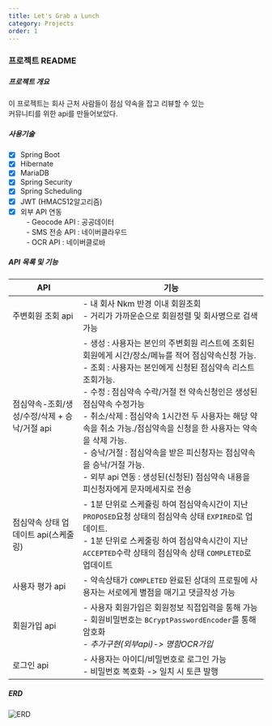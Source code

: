```yaml
---
title: Let's Grab a Lunch
category: Projects
order: 1
---
```


### 프로젝트 README

##### 프로젝트 개요
<div class="content-box"> 
이 프로젝트는 회사 근처 사람들이 점심 약속을 잡고 리뷰할 수 있는 <br>
커뮤니티를 위한 api를 만들어보았다.
</div>

##### 사용기술 
- [x] Spring Boot<br/>
- [x] Hibernate<br/>
- [x] MariaDB<br/>
- [x] Spring Security<br/>
- [x] Spring Scheduling<br/>
- [x] JWT (HMAC512알고리즘)<br/>
- [x] 외부 API 연동<br/>
&nbsp;&nbsp; - Geocode API : 공공데이터<br/>
&nbsp;&nbsp; - SMS 전송 API : 네이버클라우드<br/>
&nbsp;&nbsp; - OCR API     : 네이버클로바<br/>

##### API 목록 및 기능

|API|기능|
|--|--|
|주변회원 조회 api|- 내 회사 Nkm 반경 이내 회원조회<br>- 거리가 가까운순으로 회원정렬 및 회사명으로 검색 가능|
|점심약속-조회/생성/수정/삭제 + 승낙/거절 api|- 생성 : 사용자는 본인의 주변회원 리스트에 조회된 회원에게 시간/장소/메뉴를 적어 점심약속신청 가능.<br>- 조회 : 사용자는 본인에게 신청된 점심약속 리스트 조회가능.<br>- 수정 : 점심약속 수락/거절 전 약속신청인은 생성된 점심약속 수정가능<br>- 취소/삭제 : 점심약속 1시간전 두 사용자는 해당 약속을 취소 가능./점심약속을 신청을 한 사용자는 약속을 삭제 가능.<br>- 승낙/거절 : 점심약속을 받은 피신청자는 점심약속을 승낙/거절 가능.<br>- 외부 api 연동 : 생성된(신청된) 점심약속 내용을 피신청자에게 문자메세지로 전송|
|점심약속 상태 업데이트 api(스케줄링)|- 1분 단위로 스케쥴링 하여 점심약속시간이 지난 `PROPOSED`요청 상태의 점심약속 상태 `EXPIRED`로 업데이트.<br>- 1분 단위로 스케줄링 하여 점심약속시간이 지난 `ACCEPTED`수락 상태의 점심약속 상태 `COMPLETED`로 업데이트|
|사용자 평가 api|- 약속상태가 `COMPLETED` 완료된 상대의 프로필에 사용자는 서로에게 별점을 매기고 댓글작성 가능|
|회원가입 api|- 사용자 회원가입은 회원정보 직접입력을 통해 가능<br>- 회원비밀번호는 `BCryptPasswordEncoder`를 통해 암호화<br>- *추가구현(외부api)-> 명함OCR가입*|
|로그인 api|- 사용자는 아이디/비밀번호로 로그인 가능<br>- 비밀번호 복호화 -> 일치 시 토큰 발행|

##### ERD

![ERD](https://drive.google.com/uc?id=1ygug3YzOmOSk4R3MUAgpUQ_ecEPSPXap)


###

